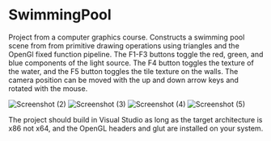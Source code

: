 # SwimmingPool
Project from a computer graphics course. Constructs a swimming pool scene from from primitive drawing operations using triangles and the OpenGl fixed function pipeline.
The F1-F3 buttons toggle the red, green, and blue components of the light source. The F4 button toggles the texture of the water, and the F5 button toggles the tile texture on the walls.
The camera position can be moved with the up and down arrow keys and rotated with the mouse.

![Screenshot (2)](https://github.com/sardonick/SwimmingPool/assets/6713336/0f2fff8b-500d-4cbd-b3a2-de2b1b72d36a)
![Screenshot (3)](https://github.com/sardonick/SwimmingPool/assets/6713336/1e405cbb-e464-459b-b426-266b72afa6f3)
![Screenshot (4)](https://github.com/sardonick/SwimmingPool/assets/6713336/ec7ee922-9081-4150-9766-b892ad0f5475)
![Screenshot (5)](https://github.com/sardonick/SwimmingPool/assets/6713336/0f076ff6-fbd9-4281-9848-c34ba5282aae)

The project should build in Visual Studio as long as the target architecture is x86 not x64, and the OpenGL headers and glut are installed on your system. 
